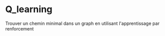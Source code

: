 # Q_learning

Trouver un chemin minimal dans un graph en utilisant l'apprentissage par renforcement
